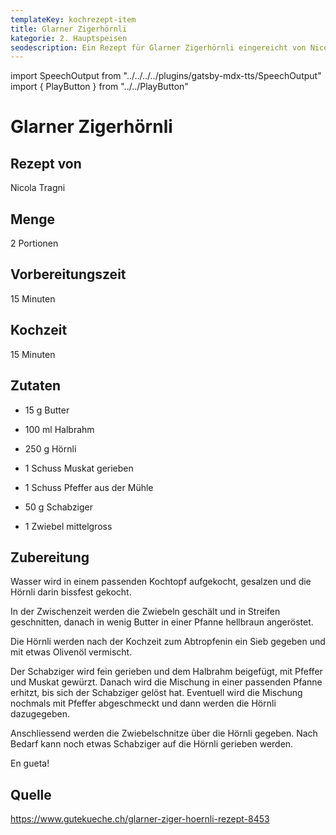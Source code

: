 ```yaml
---
templateKey: kochrezept-item
title: Glarner Zigerhörnli
kategorie: 2. Hauptspeisen
seodescription: Ein Rezept für Glarner Zigerhörnli eingereicht von Nicola Tragni
---
```

import SpeechOutput from "../../../../plugins/gatsby-mdx-tts/SpeechOutput"
import { PlayButton } from "../../PlayButton"

<SpeechOutput id="kochrezept-nicola-tragni" customPlayButton={PlayButton}>

# Glarner Zigerhörnli

## Rezept von

Nicola Tragni

## Menge

2 Portionen

## Vorbereitungszeit

15 Minuten

## Kochzeit

15 Minuten

## Zutaten

* 15 g Butter 
* 100 ml Halbrahm 

* 250 g Hörnli 
* 1 Schuss Muskat gerieben 
* 1 Schuss Pfeffer aus der Mühle 
* 50 g Schabziger 
* 1 Zwiebel mittelgross 

## Zubereitung

Wasser wird in einem passenden Kochtopf aufgekocht, gesalzen und die Hörnli darin bissfest gekocht. 

In der Zwischenzeit werden die Zwiebeln geschält und in Streifen geschnitten, danach in wenig Butter in einer Pfanne hellbraun angeröstet. 

Die Hörnli werden nach der Kochzeit zum Abtropfenin ein Sieb gegeben und mit etwas Olivenöl vermischt. 

Der Schabziger wird fein gerieben und dem Halbrahm beigefügt, mit Pfeffer und Muskat gewürzt. Danach wird die Mischung in einer passenden Pfanne erhitzt, bis sich der Schabziger gelöst hat. Eventuell wird die Mischung nochmals mit Pfeffer abgeschmeckt und dann werden die Hörnli dazugegeben. 

Anschliessend werden die Zwiebelschnitze über die Hörnli gegeben. Nach Bedarf kann noch etwas Schabziger auf die Hörnli gerieben werden. 

En gueta! 

## Quelle

<https://www.gutekueche.ch/glarner-ziger-hoernli-rezept-8453>
</SpeechOutput>